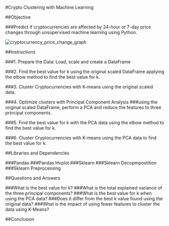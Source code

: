 #Crypto Clustering with Machine Learning

##Objective

###Predict if cryptocurrencies are affected by 24-hour or 7-day price changes through unsupervised machine learning using Python.

![cryptocurrency_price_change_graph](https://github.com/kgregart/CryptoClustering/assets/153472472/fb900b58-26e9-4525-bc46-c3787ba6d145)


##Instructions

###1. Prepare the Data:  Load, scale and create a DataFrame

###2. Find the best value for k using the original scaled DataFrame applying the elbow method to find the best value for k.

###3. Cluster Cryptocurrencies with K-means using the original scaled data.

###4. Optimize clusters with Principal Component Analysis
###using the original scaled DataFrame, perform a PCA and reduce the features to three principal components.

###5. Find the best value for k with the PCA data using the elbow method to find the best value for k.

###6. Cluster Cryptocurrencies with K-means using the PCA data to find the best value for k.


##Libraries and Dependencies 

###Pandas
###Pandas Hvplot
###Sklearn 
###Sklearn Decopmpostition
###Sklearn Preprocessing

##Questions and Answers

###What is the best value for k?
###What is the total explained variance of the three principal components?
###What is the best value for k when using the PCA data?
###Does it differ from the best k value found using the original data?
###What is the impact of using fewer features to cluster the data using K-Means?

##Conclusion
